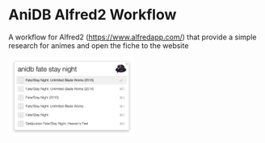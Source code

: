 # AniDB Alfred2 Workflow

A workflow for Alfred2 (https://www.alfredapp.com/) that provide a simple research for animes and open the fiche to the website

<img width="250px" src="https://raw.githubusercontent.com/Cronos87/anidb-alfred2-workflow/master/image-1.png"/>
